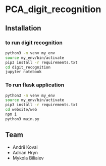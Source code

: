 # PCA_digit_recognition

## Installation
### to run digit recognition
```bash
python3 -m venv my_env
source my_env/bin/activate
pip3 install -r requirements.txt
cd digit_recognition
jupyter notebook
```
### To run flask application
```bash
python3 -m venv my_env
source my_env/bin/activate
pip3 install -r requirements.txt
cd website/web
npm i
python3 main.py
```


## Team

*   Andrii Koval
*   Adrian Hryn
*   Mykola Biliaiev

